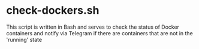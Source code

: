 # check-dockers.sh
This script is written in Bash and serves to check the status of Docker containers and notify via Telegram if there are containers that are not in the 'running' state
